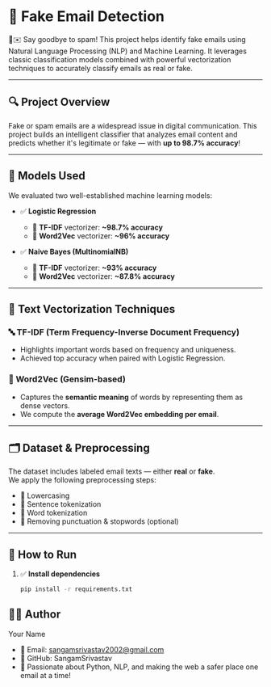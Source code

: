 # 📧 Fake Email Detection

🚫✉️ Say goodbye to spam! This project helps identify fake emails using Natural Language Processing (NLP) and Machine Learning. It leverages classic classification models combined with powerful vectorization techniques to accurately classify emails as real or fake.

---

## 🔍 Project Overview

Fake or spam emails are a widespread issue in digital communication. This project builds an intelligent classifier that analyzes email content and predicts whether it's legitimate or fake — with **up to 98.7% accuracy**!

---

## 🧠 Models Used

We evaluated two well-established machine learning models:

- ✅ **Logistic Regression**
  - 🔹 **TF-IDF** vectorizer: **~98.7% accuracy**
  - 🔹 **Word2Vec** vectorizer: **~96% accuracy**

- ✅ **Naive Bayes (MultinomialNB)**
  - 🔹 **TF-IDF** vectorizer: **~93% accuracy**
  - 🔹 **Word2Vec** vectorizer: **~87.8% accuracy**

---

## 🧰 Text Vectorization Techniques

### 🔤 TF-IDF (Term Frequency-Inverse Document Frequency)
- Highlights important words based on frequency and uniqueness.
- Achieved top accuracy when paired with Logistic Regression.

### 🧠 Word2Vec (Gensim-based)
- Captures the **semantic meaning** of words by representing them as dense vectors.
- We compute the **average Word2Vec embedding per email**.

---

## 🗂️ Dataset & Preprocessing

The dataset includes labeled email texts — either **real** or **fake**.  
We apply the following preprocessing steps:

- 🔸 Lowercasing
- 🔸 Sentence tokenization
- 🔸 Word tokenization
- 🔸 Removing punctuation & stopwords (optional)

---

## 🚀 How to Run

1. ✅ **Install dependencies**
   ```bash
   pip install -r requirements.txt

## 👨‍💻 Author

Your Name
- 📧 Email: sangamsrivastav2002@gmail.com
- 🔗 GitHub: SangamSrivastav
- 🐍 Passionate about Python, NLP, and making the web a safer place one email at a time!
